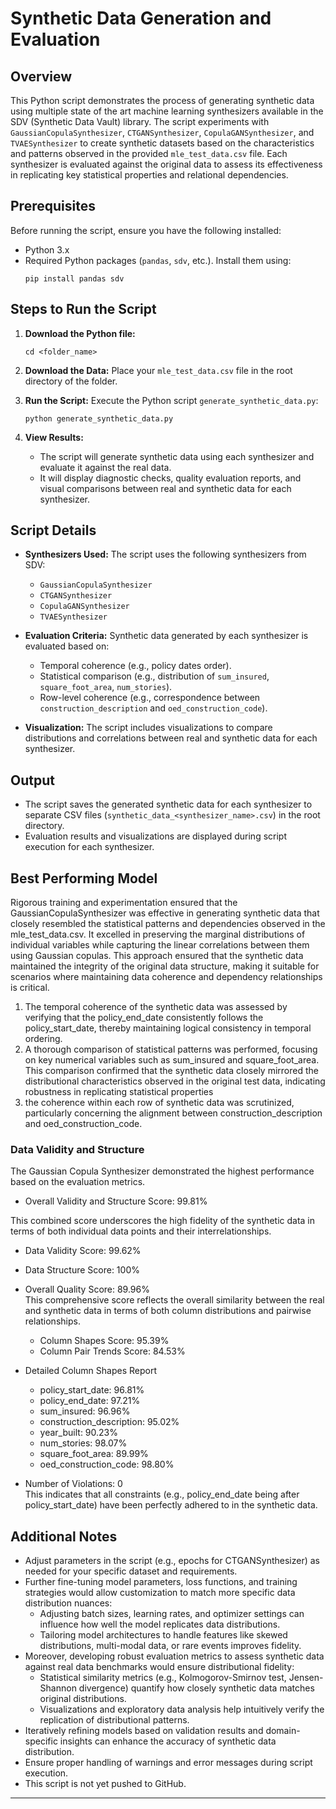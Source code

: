 # Synthetic Data Generation and Evaluation 

## Overview

This Python script demonstrates the process of generating synthetic data using multiple state of the art machine learning synthesizers available in the SDV (Synthetic Data Vault) library. The script experiments with `GaussianCopulaSynthesizer`, `CTGANSynthesizer`, `CopulaGANSynthesizer`, and `TVAESynthesizer` to create synthetic datasets based on the characteristics and patterns observed in the provided `mle_test_data.csv` file. Each synthesizer is evaluated against the original data to assess its effectiveness in replicating key statistical properties and relational dependencies.

## Prerequisites

Before running the script, ensure you have the following installed:
- Python 3.x
- Required Python packages (`pandas`, `sdv`, etc.). Install them using:
  ```
  pip install pandas sdv
  ```

## Steps to Run the Script

1. **Download the Python file:**
   ```
   cd <folder_name>
   ```

2. **Download the Data:**
   Place your `mle_test_data.csv` file in the root directory of the folder.

3. **Run the Script:**
   Execute the Python script `generate_synthetic_data.py`:
   ```
   python generate_synthetic_data.py
   ```

4. **View Results:**
   - The script will generate synthetic data using each synthesizer and evaluate it against the real data.
   - It will display diagnostic checks, quality evaluation reports, and visual comparisons between real and synthetic data for each synthesizer.

## Script Details

- **Synthesizers Used:** The script uses the following synthesizers from SDV:
  - `GaussianCopulaSynthesizer`
  - `CTGANSynthesizer`
  - `CopulaGANSynthesizer`
  - `TVAESynthesizer`
  
- **Evaluation Criteria:** Synthetic data generated by each synthesizer is evaluated based on:
  - Temporal coherence (e.g., policy dates order).
  - Statistical comparison (e.g., distribution of `sum_insured`, `square_foot_area`, `num_stories`).
  - Row-level coherence (e.g., correspondence between `construction_description` and `oed_construction_code`).

- **Visualization:** The script includes visualizations to compare distributions and correlations between real and synthetic data for each synthesizer.

## Output

- The script saves the generated synthetic data for each synthesizer to separate CSV files (`synthetic_data_<synthesizer_name>.csv`) in the root directory.
- Evaluation results and visualizations are displayed during script execution for each synthesizer.

## Best Performing Model
Rigorous training and experimentation ensured that the GaussianCopulaSynthesizer was effective in
generating synthetic data that closely resembled the statistical patterns and dependencies observed in the
mle_test_data.csv. It excelled in preserving the marginal distributions of individual variables while
capturing the linear correlations between them using Gaussian copulas. This approach ensured that the
synthetic data maintained the integrity of the original data structure, making it suitable for scenarios
where maintaining data coherence and dependency relationships is critical.
1. The temporal coherence of the synthetic data was assessed by verifying that the policy_end_date
consistently follows the policy_start_date, thereby maintaining logical consistency in temporal ordering.
2. A thorough comparison of statistical patterns was performed, focusing on key numerical variables such as
sum_insured and square_foot_area. This comparison confirmed that the synthetic data closely mirrored the
distributional characteristics observed in the original test data, indicating robustness in replicating
statistical properties
3. the coherence within each row of synthetic data was scrutinized, particularly concerning the alignment
between construction_description and oed_construction_code.

### Data Validity and Structure
The Gaussian Copula Synthesizer demonstrated the highest performance based on the evaluation metrics.

- Overall Validity and Structure Score: 99.81%

This combined score underscores the high fidelity of the synthetic data in terms of both individual data points and their interrelationships.
  - Data Validity Score: 99.62%
  - Data Structure Score: 100%

- Overall Quality Score: 89.96%  
This comprehensive score reflects the overall similarity between the real and synthetic data in terms of both column distributions and pairwise relationships.
  - Column Shapes Score: 95.39%
  - Column Pair Trends Score: 84.53%

- Detailed Column Shapes Report
  - policy_start_date: 96.81%
  - policy_end_date: 97.21%
  -  sum_insured: 96.96%
  - construction_description: 95.02%
  - year_built: 90.23%
  - num_stories: 98.07%
  - square_foot_area: 89.99%
  - oed_construction_code: 98.80%

- Number of Violations: 0  
This indicates that all constraints (e.g., policy_end_date being after policy_start_date) have been perfectly adhered to in the synthetic data.

## Additional Notes

- Adjust parameters in the script (e.g., epochs for CTGANSynthesizer) as needed for your specific dataset and requirements.
- Further fine-tuning model parameters, loss functions, and training strategies would allow customization to match more specific data distribution nuances:
  - Adjusting batch sizes, learning rates, and optimizer settings can influence how well the model replicates data distributions.
  - Tailoring model architectures to handle features like skewed distributions, multi-modal data, or rare events improves fidelity.
- Moreover, developing robust evaluation metrics to assess synthetic data against real data benchmarks would ensure distributional fidelity:
  - Statistical similarity metrics (e.g., Kolmogorov-Smirnov test, Jensen-Shannon divergence) quantify how closely synthetic data matches original distributions.
  - Visualizations and exploratory data analysis help intuitively verify the replication of distributional patterns.
- Iteratively refining models based on validation results and domain-specific insights can enhance the accuracy of synthetic data distribution.
- Ensure proper handling of warnings and error messages during script execution.
- This script is not yet pushed to GitHub.

---
